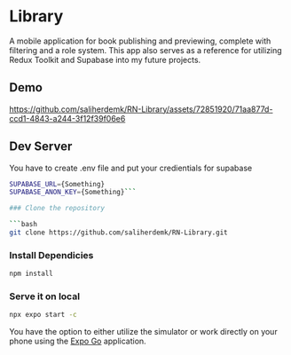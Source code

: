 # Library

A mobile application for book publishing and previewing, complete with filtering and a role system. This app also serves as a reference for utilizing Redux Toolkit and Supabase into my future projects.

## Demo

https://github.com/saliherdemk/RN-Library/assets/72851920/71aa877d-ccd1-4843-a244-3f12f39f06e6

## Dev Server

You have to create .env file and put your credientials for supabase

```bash
SUPABASE_URL={Something}
SUPABASE_ANON_KEY={Something}```

### Clone the repository

```bash
git clone https://github.com/saliherdemk/RN-Library.git
```

### Install Dependicies

```bash
npm install
```

### Serve it on local

```bash
npx expo start -c
```

You have the option to either utilize the simulator or work directly on your phone using the [Expo Go](https://expo.dev/client) application.
